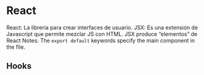 # React

React: La librería para crear interfaces de usuario.
JSX: Es una extensión de Javascript que permite mezclar JS con HTML. JSX produce “elementos” de React
Notes: The `export default` keywords specify the main component in the file.

## Hooks

